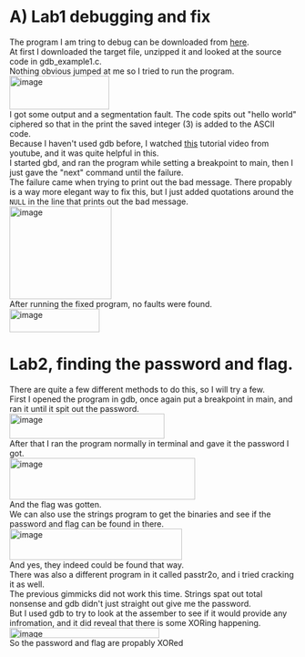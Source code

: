 # A) Lab1 debugging and fix
The program I am tring to debug can be downloaded from [here](https://terokarvinen.com/sovellusten-hakkerointi/lab1.zip).  
At first I downloaded the target file, unzipped it and looked at the source code in gdb_example1.c.  
Nothing obvious jumped at me so I tried to run the program.  
<img width="175" height="59" alt="image" src="https://github.com/user-attachments/assets/ffa50147-b4df-4e59-9913-718aaf13d530" />  
I got some output and a segmentation fault. The code spits out "hello world" ciphered so that in the print the saved integer (3) is added to the ASCII code.  
Because I haven't used gdb before, I watched [this](https://www.youtube.com/watch?v=Dq8l1_-QgAc&t=434s) tutorial video from youtube, and it was quite helpful in this.  
I started gbd, and ran the program while setting a breakpoint to main, then I just gave the "next" command until the failure.  
The failure came when trying to print out the bad message. There propably is a way more elegant way to fix this, but I just added quotations around the `NULL` in the line that prints out the bad message.  
<img width="179" height="163" alt="image" src="https://github.com/user-attachments/assets/49278732-292f-4ad2-b997-189ea104f28e" />  
After running the fixed program, no faults were found.  
<img width="158" height="41" alt="image" src="https://github.com/user-attachments/assets/cd1866d9-3aab-42eb-ad81-254932bb50a1" />  
# Lab2, finding the password and flag.  
There are quite a few different methods to do this, so I will try a few.  
First I opened the program in gdb, once again put a breakpoint in main, and ran it until it spit out the password.  
<img width="272" height="44" alt="image" src="https://github.com/user-attachments/assets/9fe8499f-bc00-4edb-853b-b5652dcae5e8" />  
After that I ran the program normally in terminal and gave it the password I got.  
<img width="326" height="73" alt="image" src="https://github.com/user-attachments/assets/e5e1033f-93d5-4d20-807b-38ecc9d336f1" />  
And the flag was gotten.  
We can also use the strings program to get the binaries and see if the password and flag can be found in there.  
<img width="303" height="55" alt="image" src="https://github.com/user-attachments/assets/8c70ed6f-8af7-4e39-9cf4-97097ad532ca" />  
And yes, they indeed could be found that way.  
There was also a different program in it called passtr2o, and i tried cracking it as well.  
The previous gimmicks did not work this time. Strings spat out total nonsense and gdb didn't just straight out give me the password.  
But I used gdb to try to look at the assember to see if it would provide any infromation, and it did reveal that there is some XORing happening.  
<img width="263" height="18" alt="image" src="https://github.com/user-attachments/assets/a2b8d764-ca99-4366-a153-5539b0965b0b" />  
So the password and flag are propably XORed






